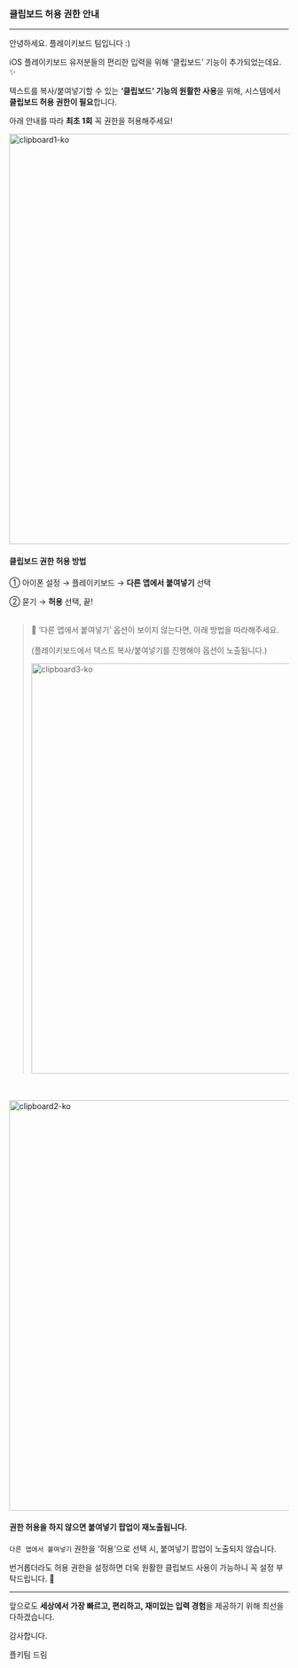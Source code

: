 ### 클립보드 허용 권한 안내

---

안녕하세요. 플레이키보드 팀입니다 :)

iOS 플레이키보드 유저분들의 편리한 입력을 위해 ‘클립보드’ 기능이 추가되었는데요. ✨

텍스트를 복사/붙여넣기할 수 있는 **‘클립보드’ 기능의 원활한 사용**을 위해,
시스템에서 **클립보드 허용 권한이 필요**합니다.

아래 안내를 따라 **최초 1회** 꼭 권한을 허용해주세요!

<img width="740" alt="clipboard1-ko" src="https://github.com/BitbyteCorp/Clipboard_Permissions/assets/103012087/47d212dc-07de-4aa4-ad89-2644b56789a8">

#### 클립보드 권한 허용 방법

① 아이폰 설정 → 플레이키보드 → **다른 앱에서 붙여넣기** 선택

② 묻기 → **허용** 선택, 끝!
<br><br>
> 📌 ‘다른 앱에서 붙여넣기’ 옵션이 보이지 않는다면, 아래 방법을 따라해주세요.
> <br> <br>
>(플레이키보드에서 텍스트 복사/붙여넣기를 진행해야 옵션이 노출됩니다.)
>
><img width="740" alt="clipboard3-ko" src="https://github.com/BitbyteCorp/Clipboard_Permissions/assets/103012087/7b9f7efc-864d-46ad-af23-5fb5ce25558d">





<br><br>
<img width="740" alt="clipboard2-ko" src="https://github.com/BitbyteCorp/Clipboard_Permissions/assets/103012087/9cd5343d-d84b-4321-894f-8e3a0c594bbe">

#### 권한 허용을 하지 않으면 붙여넣기 팝업이 재노출됩니다.

`다른 앱에서 붙여넣기` 권한을 ‘허용’으로 선택 시, 붙여넣기 팝업이 노출되지 않습니다.

번거롭더라도 허용 권한을 설정하면 더욱 원활한 클립보드 사용이 가능하니 꼭 설정 부탁드립니다. 🙌

---

앞으로도 **세상에서 가장 빠르고, 편리하고, 재미있는 입력 경험**을 제공하기 위해 최선을 다하겠습니다.

감사합니다.

플키팀 드림

